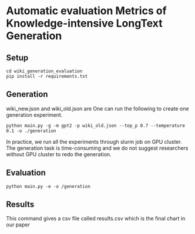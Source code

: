 # Automatic evaluation Metrics of Knowledge-intensive LongText Generation

## Setup
```
cd wiki_generation_evaluation
pip install -r requirements.txt
```

## Generation
wiki_new.json and wiki_old.json are 
One can run the following to create one generation experiment.  
```
python main.py -g -m gpt2 -p wiki_old.json --top_p 0.7 --temperature 0.1 -o ./generation
```
In practice, we run all the experiments through slurm job on GPU cluster. The generation task is time-consuming and we do not suggest researchers without GPU cluster to redo the generation.

## Evaluation
```
python main.py -e -o /generation
```

## Results
This command gives a csv file called results.csv which is the final chart in our paper
